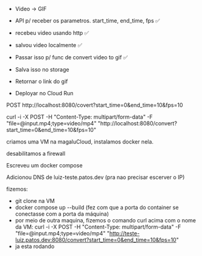 * Video -> GIF

* API p/ receber os parametros. start_time, end_time, fps ✅
* recebeu video usando http ✅
* salvou video localmente ✅
* Passar isso p/ func de convert video to gif ✅

* Salva isso no storage
* Retornar o link do gif
* Deployar no Cloud Run


POST http://localhost:8080/covert?start_time=0&end_time=10&fps=10

curl -i -X POST -H "Content-Type: multipart/form-data" -F "file=@input.mp4;type=video/mp4" "http://localhost:8080/convert?start_time=0&end_time=10&fps=10"

criamos uma VM na magaluCloud, instalamos docker nela.

desabilitamos a firewall

Escreveu um docker compose 

Adicionou DNS de luiz-teste.patos.dev (pra nao precisar escerver o IP)

fizemos:
- git clone na VM
- docker compose up --build (fez com que a porta do container se conectasse com a porta da máquina)
- por meio de outra maquina, fizemos o comando curl acima com o nome da VM: curl -i -X POST -H "Content-Type: multipart/form-data" -F "file=@input.mp4;type=video/mp4" "http://teste-luiz.patos.dev:8080/convert?start_time=0&end_time=10&fps=10"
- ja esta rodando